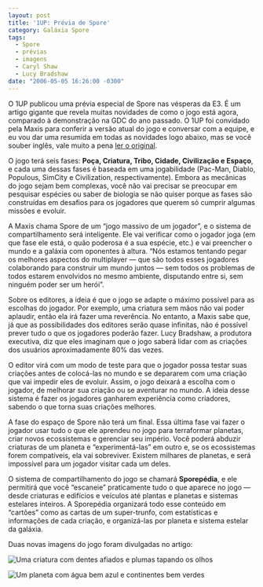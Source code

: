 ```yaml
---
layout: post
title: '1UP: Prévia de Spore'
category: Galáxia Spore
tags:
  - Spore
  - prévias
  - imagens
  - Caryl Shaw
  - Lucy Bradshaw
date: "2006-05-05 16:26:00 -0300"
---
```

O 1UP publicou uma prévia especial de Spore nas vésperas da E3. É um artigo gigante que revela muitas novidades de como o jogo está agora, comparado à demonstração na GDC do ano passado. O 1UP foi convidado pela Maxis para conferir a versão atual do jogo e conversar com a equipe, e eu vou dar uma resumida em todas as novidades logo abaixo, mas se você souber inglês, vale muito a pena [ler o original](http://www.1up.com/do/previewPage?cId=3150390&did=1).

O jogo terá seis fases: **Poça, Criatura, Tribo, Cidade, Civilização e Espaço**, e cada uma dessas fases é baseada em uma jogabilidade (Pac-Man, Diablo, Populous, SimCity e Civilization, respectivamente). Embora as mecânicas do jogo sejam bem complexas, você não vai precisar se preocupar em pesquisar espécies ou saber de biologia se não quiser porque as fases são construídas em desafios para os jogadores que querem só cumprir algumas missões e evoluir.

A Maxis chama Spore de um “jogo massivo de um jogador”, e o sistema de compartilhamento será inteligente. Ele vai verificar como o jogador joga (em que fase ele está, o quão poderosa é a sua espécie, etc.) e vai preencher o mundo e a galáxia com oponentes à altura. “Nós estamos tentando pegar os melhores aspectos do multiplayer — que são todos esses jogadores colaborando para construir um mundo juntos — sem todos os problemas de todos estarem envolvidos no mesmo ambiente, disputando entre si, sem ninguém poder ser um herói”.

Sobre os editores, a ideia é que o jogo se adapte o máximo possível para as escolhas do jogador. Por exemplo, uma criatura sem mãos não vai poder aplaudir, então ela irá fazer uma reverência. No entanto, a Maxis sabe que, já que as possibilidades dos editores serão quase infinitas, não é possível prever tudo o que os jogadores poderão fazer. Lucy Bradshaw, a produtora executiva, diz que eles imaginam que o jogo saberá lidar com as criações dos usuários aproximadamente 80% das vezes.

O editor virá com um modo de teste para que o jogador possa testar suas criações antes de colocá-las no mundo e se depararem com uma criação que vai impedir eles de evoluir. Assim, o jogo deixará a escolha com o jogador, de melhorar sua criação ou se aventurar no mundo. A ideia desse sistema é fazer os jogadores ganharem experiência como criadores, sabendo o que torna suas criações melhores.

A fase do espaço de Spore não terá um final. Essa última fase vai fazer o jogador usar tudo o que ele aprendeu no jogo para terraformar planetas, criar novos ecossistemas e gerenciar seu império. Você poderá abduzir criaturas de um planeta e “experimentá-las” em outro e, se os ecossistemas forem compatíveis, ela vai sobreviver. Existem milhares de planetas, e será impossível para um jogador visitar cada um deles.

O sistema de compartilhamento do jogo se chamará **Sporepédia**, e ele permitirá que você “escaneie” praticamente tudo o que aparece no jogo — desde criaturas e edifícios e veículos até plantas e planetas e sistemas estelares inteiros. A Sporepédia organizará todo esse conteúdo em “cartões” como as cartas de um super-trunfo, com estatísticas e informações de cada criação, e organizá-las por planeta e sistema estelar da galáxia.

Duas novas imagens do jogo foram divulgadas no artigo:

![Uma criatura com dentes afiados e plumas tapando os olhos](https://i.imgur.com/OPwquN9.jpg)

![Um planeta com água bem azul e continentes bem verdes](https://i.imgur.com/4rH80oI.jpg)
